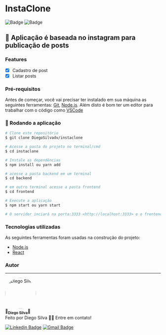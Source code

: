 # InstaClone

![Badge](https://img.shields.io/badge/npm%20-6.14.13-blueviolet) ![Badge](https://img.shields.io/badge/node%20-14.17.0-blueviolet)

## 📲 Aplicação é baseada no instagram para publicação de posts

### Features

- [x] Cadastro de post
- [x] Listar posts

### Pré-requisitos

Antes de começar, você vai precisar ter instalado em sua máquina as seguintes ferramentas:
[Git](https://git-scm.com), [Node.js](https://nodejs.org/en/). 
Além disto é bom ter um editor para trabalhar com o código como [VSCode](https://code.visualstudio.com/)

### 🎲 Rodando a aplicação

```bash
# Clone este repositório
$ git clone DiegoSilvadv/instaclone

# Acesse a pasta do projeto no terminal/cmd
$ cd instaclone

# Instale as dependências
$ npm install ou yarn add

# acesse a pasta backend em um terminal
$ cd backend

# em outro terminal acesse a pasta frontend
$ cd frontend

# Execute a aplicação 
$ npm start ou yarn start

# O servidor inciará na porta:3333 <http://localhost:3333> e o frontend irá inicir em <http://localhost:3000>
```

### Tecnologias utilizadas
As seguintes ferramentas foram usadas na construção do projeto:

- [Node.js](https://nodejs.org/en/)
- [React](https://pt-br.reactjs.org/)

### Autor
---

  <img src="https://avatars.githubusercontent.com/u/60052506?v=4" style="border-radius: 80%;" width="100px;" alt="Diego Silva"/>
 <br />
  🚀<sub><b>Diego Silva</b></sub>🚀
 <br />
  Feito por Diego Silva 👋🏽 Entre em contato!
 <br />

[![Linkedin Badge](https://img.shields.io/badge/-Diego-blue?style=flat-square&logo=Linkedin&logoColor=white&link=https://www.linkedin.com/in/diego-silva-96234318b/)](https://www.linkedin.com/in/diego-silva-96234318b/)
[![Gmail Badge](https://img.shields.io/badge/-digssilva2000@outlook.com-c14438?style=flat-square&logo=Gmail&logoColor=white&link=mailto:digssilva2000@outlook.com)](mailto:digssilva2000@outlook.com)
